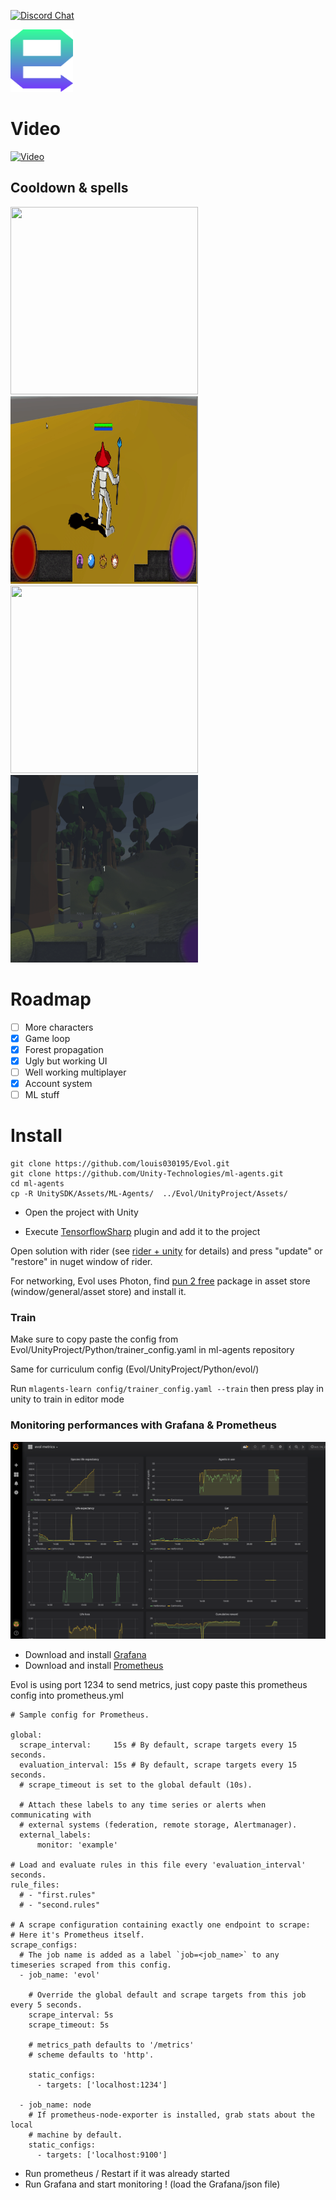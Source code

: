 [![Discord Chat](https://img.shields.io/badge/discord-here-blue.svg)](https://discord.gg/9F4ZBNu) 

<img src="docs/images/evol-logo.png" width="100" height="100">


# Video
[![Video](https://img.youtube.com/vi/PCzRj9FlzMM/0.jpg)](https://www.youtube.com/watch?v=PCzRj9FlzMM)

## Cooldown & spells

<img src="docs/images/kill.gif" width="300" height="300"><img src="docs/images/cooldown.gif" width="300" height="300"><img src="docs/images/portal.gif" width="300" height="300"><img src="docs/images/snow.gif" width="300" height="300">



# Roadmap

- [ ] More characters
- [x] Game loop
- [x] Forest propagation
- [x] Ugly but working UI
- [ ] Well working multiplayer
- [x] Account system
- [ ] ML stuff

# Install

```
git clone https://github.com/louis030195/Evol.git
git clone https://github.com/Unity-Technologies/ml-agents.git
cd ml-agents
cp -R UnitySDK/Assets/ML-Agents/  ../Evol/UnityProject/Assets/
```

- Open the project with Unity

- Execute [TensorflowSharp](https://s3.amazonaws.com/unity-ml-agents/0.5/TFSharpPlugin.unitypackage)
plugin  and add it to the project

Open solution with rider (see [rider + unity](https://blog.jetbrains.com/dotnet/2017/08/30/getting-started-rider-unity/) for details) and press "update" or "restore" in nuget window of rider.

For networking, Evol uses Photon, find [pun 2 free](https://assetstore.unity.com/packages/tools/network/pun-2-free-119922?fbclid=IwAR180XMl887jvpNLv1xnrvVjiX6Esf-nZqTnQOJ2hQo3_fTO2V_1YFa1lH8) package in asset store (window/general/asset store) and install it.

### Train

Make sure to copy paste the config from Evol/UnityProject/Python/trainer_config.yaml
in ml-agents repository

Same for curriculum config (Evol/UnityProject/Python/evol/)

Run `mlagents-learn config/trainer_config.yaml --train` then press play in unity to train in editor mode


### Monitoring performances with Grafana & Prometheus

![Grafana](docs/images/grafana_agents.png)

- Download and install [Grafana](https://grafana.com/grafana/download)
- Download and install [Prometheus](https://prometheus.io/download/)

Evol is using port 1234 to send metrics, just copy paste this prometheus config
into prometheus.yml

```
# Sample config for Prometheus.

global:
  scrape_interval:     15s # By default, scrape targets every 15 seconds.
  evaluation_interval: 15s # By default, scrape targets every 15 seconds.
  # scrape_timeout is set to the global default (10s).

  # Attach these labels to any time series or alerts when communicating with
  # external systems (federation, remote storage, Alertmanager).
  external_labels:
      monitor: 'example'

# Load and evaluate rules in this file every 'evaluation_interval' seconds.
rule_files:
  # - "first.rules"
  # - "second.rules"

# A scrape configuration containing exactly one endpoint to scrape:
# Here it's Prometheus itself.
scrape_configs:
  # The job name is added as a label `job=<job_name>` to any timeseries scraped from this config.
  - job_name: 'evol'

    # Override the global default and scrape targets from this job every 5 seconds.
    scrape_interval: 5s
    scrape_timeout: 5s

    # metrics_path defaults to '/metrics'
    # scheme defaults to 'http'.

    static_configs:
      - targets: ['localhost:1234']

  - job_name: node
    # If prometheus-node-exporter is installed, grab stats about the local
    # machine by default.
    static_configs:
      - targets: ['localhost:9100']

```

- Run prometheus / Restart if it was already started
- Run Grafana and start monitoring ! (load the Grafana/json file)
